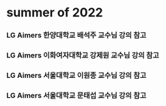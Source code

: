 # summer of 2022

### LG Aimers 한양대학교 배석주 교수님 강의 참고
### LG Aimers 이화여자대학교 강제원 교수님 강의 참고
### LG Aimers 서울대학교 이원종 교수님 강의 참고
### LG Aimers 서울대학교 문태섭 교수님 강의 참고
